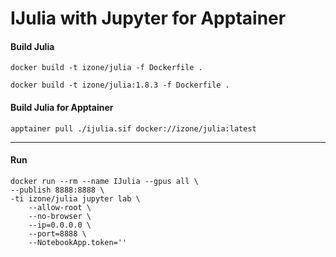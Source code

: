 # IJulia with Jupyter for Apptainer 

#### Build Julia
``docker build -t izone/julia -f Dockerfile .``

``docker build -t izone/julia:1.8.3 -f Dockerfile .``


#### Build Julia for Apptainer
``apptainer pull ./ijulia.sif docker://izone/julia:latest``

-----

#### Run
```
docker run --rm --name IJulia --gpus all \
--publish 8888:8888 \
-ti izone/julia jupyter lab \
    --allow-root \
    --no-browser \
    --ip=0.0.0.0 \ 
    --port=8888 \
    --NotebookApp.token='' 
```


